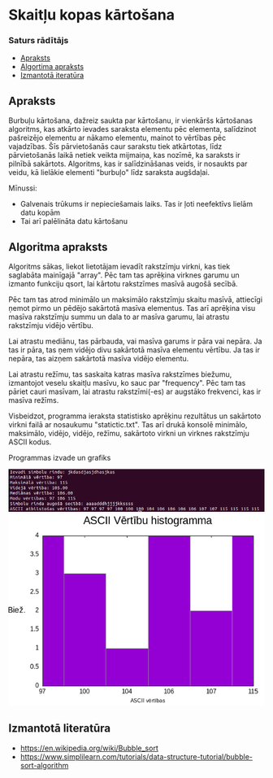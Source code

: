 # Skaitļu kopas kārtošana

### Saturs rādītājs

- [Apraksts](https://github.com/Kaste245/RTR105/tree/main/Laboratorywork/LD5_LW5#apraksts)
- [Algortima apraksts](https://github.com/Kaste245/RTR105/tree/main/Laboratorywork/LD5_LW5#algoritma-apraksts)
- [Izmantotā iteratūra](https://github.com/Kaste245/RTR105/tree/main/Laboratorywork/LD5_LW5#izmantotā-literatūra)

## Apraksts

Burbuļu kārtošana, dažreiz saukta par kārtošanu, ir vienkāršs kārtošanas algoritms, kas atkārto ievades saraksta elementu pēc elementa, salīdzinot pašreizējo elementu ar nākamo elementu, mainot to vērtības pēc vajadzības. Šīs pārvietošanās caur sarakstu tiek atkārtotas, līdz pārvietošanās laikā netiek veikta mijmaiņa, kas nozīmē, ka saraksts ir pilnībā sakārtots. Algoritms, kas ir salīdzināšanas veids, ir nosaukts par veidu, kā lielākie elementi "burbuļo" līdz saraksta augšdaļai.  

Mīnussi:  

- Galvenais trūkums ir nepieciešamais laiks. Tas ir ļoti neefektīvs lielām datu kopām
- Tai arī palēlināta datu kārtošanu

## Algoritma apraksts

Algoritms sākas, liekot lietotājam ievadīt rakstzīmju virkni, kas tiek saglabāta mainīgajā "array". Pēc tam tas aprēķina virknes garumu un izmanto funkciju qsort, lai kārtotu rakstzīmes masīvā augošā secībā.  

Pēc tam tas atrod minimālo un maksimālo rakstzīmju skaitu masīvā, attiecīgi ņemot pirmo un pēdējo sakārtotā masīva elementus. Tas arī aprēķina visu masīva rakstzīmju summu un dala to ar masīva garumu, lai atrastu rakstzīmju vidējo vērtību.  

Lai atrastu mediānu, tas pārbauda, ​​vai masīva garums ir pāra vai nepāra. Ja tas ir pāra, tas ņem vidējo divu sakārtotā masīva elementu vērtību. Ja tas ir nepāra, tas aizņem sakārtotā masīva vidējo elementu.  

Lai atrastu režīmu, tas saskaita katras masīva rakstzīmes biežumu, izmantojot veselu skaitļu masīvu, ko sauc par "frequency". Pēc tam tas pāriet cauri masīvam, lai atrastu rakstzīmi(-es) ar augstāko frekvenci, kas ir masīva režīms.  

Visbeidzot, programma ieraksta statistisko aprēķinu rezultātus un sakārtoto virkni failā ar nosaukumu "statictic.txt". Tas arī drukā konsolē minimālo, maksimālo, vidējo, vidējo, režīmu, sakārtoto virkni un virknes rakstzīmju ASCII kodus.  
  
Programmas izvade un grafiks  
  
![programma](https://github.com/Kaste245/RTR105/blob/main/Laboratorywork/LD5_LW5/Prog_Streis.png?raw=true)
![grafiks](https://github.com/Kaste245/RTR105/blob/main/Laboratorywork/LD5_LW5/graph5.png?raw=true)

## Izmantotā literatūra

- https://en.wikipedia.org/wiki/Bubble_sort 
- https://www.simplilearn.com/tutorials/data-structure-tutorial/bubble-sort-algorithm
